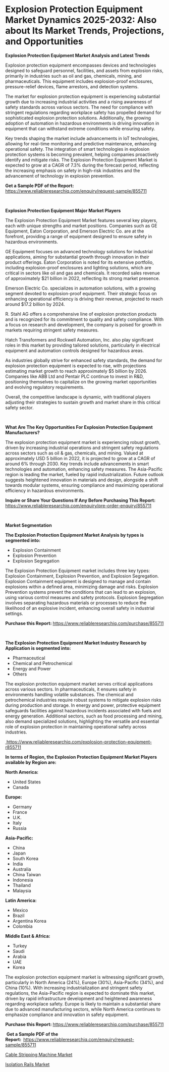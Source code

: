 <p><h1>Explosion Protection Equipment Market Dynamics 2025-2032: Also about Its Market Trends, Projections, and Opportunities</h1></p><p><strong>Explosion Protection Equipment Market Analysis and Latest Trends</strong></p>
<p><p>Explosion protection equipment encompasses devices and technologies designed to safeguard personnel, facilities, and assets from explosion risks, primarily in industries such as oil and gas, chemicals, mining, and pharmaceuticals. This equipment includes explosion-proof enclosures, pressure-relief devices, flame arrestors, and detection systems. </p><p>The market for explosion protection equipment is experiencing substantial growth due to increasing industrial activities and a rising awareness of safety standards across various sectors. The need for compliance with stringent regulations regarding workplace safety has propelled demand for sophisticated explosion protection solutions. Additionally, the growing adoption of automation in hazardous environments is driving innovation in equipment that can withstand extreme conditions while ensuring safety.</p><p>Key trends shaping the market include advancements in IoT technologies, allowing for real-time monitoring and predictive maintenance, enhancing operational safety. The integration of smart technologies in explosion protection systems is becoming prevalent, helping companies proactively identify and mitigate risks. The Explosion Protection Equipment Market is expected to grow at a CAGR of 7.3% during the forecast period, reflecting the increasing emphasis on safety in high-risk industries and the advancement of technology in explosion prevention.</p></p>
<p><strong>Get a Sample PDF of the Report:&nbsp;</strong> <a href="https://www.reliableresearchiq.com/enquiry/request-sample/855711?utm_campaign=1123&utm_medium=2&utm_source=Github&utm_content=ia&utm_term=17022025&utm_id=explosion-protection-equipment">https://www.reliableresearchiq.com/enquiry/request-sample/855711</a></p>
<p>&nbsp;</p>
<p><strong>Explosion Protection Equipment Major Market Players</strong></p>
<p><p>The Explosion Protection Equipment Market features several key players, each with unique strengths and market positions. Companies such as GE Equipment, Eaton Corporation, and Emerson Electric Co. are at the forefront, providing a range of equipment designed to ensure safety in hazardous environments.</p><p>GE Equipment focuses on advanced technology solutions for industrial applications, aiming for substantial growth through innovation in their product offerings. Eaton Corporation is noted for its extensive portfolio, including explosion-proof enclosures and lighting solutions, which are critical in sectors like oil and gas and chemicals. It recorded sales revenue of approximately $21 billion in 2022, reflecting its strong market presence.</p><p>Emerson Electric Co. specializes in automation solutions, with a growing segment devoted to explosion-proof equipment. Their strategic focus on enhancing operational efficiency is driving their revenue, projected to reach around $17.2 billion by 2024.</p><p>R. Stahl AG offers a comprehensive line of explosion protection products and is recognized for its commitment to quality and safety compliance. With a focus on research and development, the company is poised for growth in markets requiring stringent safety measures. </p><p>Hatch Transformers and Rockwell Automation, Inc. also play significant roles in this market by providing tailored solutions, particularly in electrical equipment and automation controls designed for hazardous areas. </p><p>As industries globally strive for enhanced safety standards, the demand for explosion protection equipment is expected to rise, with projections estimating market growth to reach approximately $5 billion by 2026. Companies like ABB Ltd and Pentair PLC continue to invest in R&D, positioning themselves to capitalize on the growing market opportunities and evolving regulatory requirements. </p><p>Overall, the competitive landscape is dynamic, with traditional players adjusting their strategies to sustain growth and market share in this critical safety sector.</p></p>
<p>&nbsp;</p>
<p><strong>What Are The Key Opportunities For Explosion Protection Equipment Manufacturers?</strong></p>
<p><p>The explosion protection equipment market is experiencing robust growth, driven by increasing industrial operations and stringent safety regulations across sectors such as oil & gas, chemicals, and mining. Valued at approximately USD 5 billion in 2022, it is projected to grow at a CAGR of around 6% through 2030. Key trends include advancements in smart technologies and automation, enhancing safety measures. The Asia-Pacific region is leading the market, fueled by rapid industrialization. Future outlook suggests heightened innovation in materials and design, alongside a shift towards modular systems, ensuring compliance and maximizing operational efficiency in hazardous environments.</p></p>
<p><strong>Inquire or Share Your Questions If Any Before Purchasing This Report:</strong> <a href="https://www.reliableresearchiq.com/enquiry/pre-order-enquiry/855711?utm_campaign=1123&utm_medium=2&utm_source=Github&utm_content=ia&utm_term=17022025&utm_id=explosion-protection-equipment">https://www.reliableresearchiq.com/enquiry/pre-order-enquiry/855711</a></p>
<p>&nbsp;</p>
<p><strong>Market Segmentation</strong></p>
<p><strong>The Explosion Protection Equipment Market Analysis by types is segmented into:</strong></p>
<p><ul><li>Explosion Containment</li><li>Explosion Prevention</li><li>Explosion Segregation</li></ul></p>
<p><p>The Explosion Protection Equipment market includes three key types: Explosion Containment, Explosion Prevention, and Explosion Segregation. Explosion Containment equipment is designed to manage and contain explosions within a defined area, minimizing damage and risks. Explosion Prevention systems prevent the conditions that can lead to an explosion, using various control measures and safety protocols. Explosion Segregation involves separating hazardous materials or processes to reduce the likelihood of an explosive incident, enhancing overall safety in industrial settings.</p></p>
<p><strong>Purchase this Report:&nbsp;</strong><a href="https://www.reliableresearchiq.com/purchase/855711?utm_campaign=1123&utm_medium=2&utm_source=Github&utm_content=ia&utm_term=17022025&utm_id=explosion-protection-equipment">https://www.reliableresearchiq.com/purchase/855711</a></p>
<p>&nbsp;</p>
<p><strong>The Explosion Protection Equipment Market Industry Research by Application is segmented into:</strong></p>
<p><ul><li>Pharmaceutical</li><li>Chemical and Petrochemical</li><li>Energy and Power</li><li>Others</li></ul></p>
<p><p>The explosion protection equipment market serves critical applications across various sectors. In pharmaceuticals, it ensures safety in environments handling volatile substances. The chemical and petrochemical industries require robust systems to mitigate explosion risks during production and storage. In energy and power, protective equipment safeguards facilities against hazardous incidents associated with fuels and energy generation. Additional sectors, such as food processing and mining, also demand specialized solutions, highlighting the versatile and essential role of explosion protection in maintaining operational safety across industries.</p></p>
<p><a href="https://www.reliableresearchiq.com/explosion-protection-equipment-r855711?utm_campaign=1123&utm_medium=2&utm_source=Github&utm_content=ia&utm_term=17022025&utm_id=explosion-protection-equipment">&nbsp;https://www.reliableresearchiq.com/explosion-protection-equipment-r855711</a></p>
<p><strong>In terms of Region, the Explosion Protection Equipment Market Players available by Region are:</strong></p>
<p>
    <p> <strong> North America: </strong>
        <ul>
            <li>United States</li>
            <li>Canada</li>
        </ul>
        </p> 
    <p> <strong> Europe: </strong>
        <ul>
            <li>Germany</li>
            <li>France</li>
            <li>U.K.</li>
            <li>Italy</li>
            <li>Russia</li>
        </ul>
        </p> 
    <p> <strong> Asia-Pacific: </strong>
        <ul>
            <li>China</li>
            <li>Japan</li>
            <li>South Korea</li>
            <li>India</li>
            <li>Australia</li>
            <li>China Taiwan</li>
            <li>Indonesia</li>
            <li>Thailand</li>
            <li>Malaysia</li>
        </ul>
        </p> 
    <p> <strong> Latin America: </strong>
        <ul>
            <li>Mexico</li>
            <li>Brazil</li>
            <li>Argentina Korea</li>
            <li>Colombia</li>
        </ul>
        </p> 
    <p> <strong> Middle East & Africa: </strong>
        <ul>
            <li>Turkey</li>
            <li>Saudi</li>
            <li>Arabia</li>
            <li>UAE</li>
            <li>Korea</li>
        </ul>
    </p>
    </p>
<p><p>The explosion protection equipment market is witnessing significant growth, particularly in North America (24%), Europe (30%), Asia-Pacific (34%), and China (10%). With increasing industrialization and stringent safety regulations, the Asia-Pacific region is expected to dominate this market, driven by rapid infrastructure development and heightened awareness regarding workplace safety. Europe is likely to maintain a substantial share due to advanced manufacturing sectors, while North America continues to emphasize compliance and innovation in safety equipment.</p></p>
<p><strong>Purchase this Report: </strong><a href="https://www.reliableresearchiq.com/purchase/855711?utm_campaign=1123&utm_medium=2&utm_source=Github&utm_content=ia&utm_term=17022025&utm_id=explosion-protection-equipment">https://www.reliableresearchiq.com/purchase/855711</a></p>
<p>&nbsp;<strong>Get a Sample PDF of the Report:&nbsp;&nbsp;</strong><a href="https://www.reliableresearchiq.com/enquiry/request-sample/855711?utm_campaign=1123&utm_medium=2&utm_source=Github&utm_content=ia&utm_term=17022025&utm_id=explosion-protection-equipment">https://www.reliableresearchiq.com/enquiry/request-sample/855711</a></p>
<p><strong></strong></p>
<p><p><a href="https://github.com/shamyzinniwl/Market-Research-Report-List-1/blob/main/cable-stripping-machine-market.md?utm_campaign=1123&utm_medium=2&utm_source=Github&utm_content=ia&utm_term=17022025&utm_id=explosion-protection-equipment">Cable Stripping Machine Market</a></p><p><a href="https://github.com/bulkagumanvv/Market-Research-Report-List-1/blob/main/isolation-rails-market.md?utm_campaign=1123&utm_medium=2&utm_source=Github&utm_content=ia&utm_term=17022025&utm_id=explosion-protection-equipment">Isolation Rails Market</a></p></p>